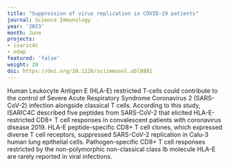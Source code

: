 ```yaml
---
title: "Suppression of virus replication in COVID-19 patients"
journal: Science Immunology
year: '2023'
month: June
projects:
- isaric4c
- odap
featured: 'false'
weight: 20
doi: https://doi.org/10.1126/sciimmunol.abl8881 
---
```

Human Leukocyte Antigen E (HLA-E) restricted T-cells could contribute to the control of Severe Acute Respiratory Syndrome Coronavirus 2 (SARS-CoV-2) infection alongside classical T cells. According to this study, ISARIC4C described five peptides from SARS-CoV-2 that elicited HLA-E-restricted CD8+ T cell responses in convalescent patients with coronavirus disease 2019. HLA-E peptide-specific CD8+ T cell clones, which expressed diverse T cell receptors, suppressed SARS-CoV-2 replication in Calu-3 human lung epithelial cells. 
Pathogen-specific CD8+ T cell responses restricted by the non-polymorphic non-classical class Ib molecule HLA-E are rarely reported in viral infections.
